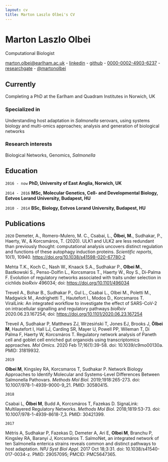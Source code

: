 ```yaml
---
layout: cv
title: Marton Laszlo Olbei's CV
---
```

# Marton Laszlo Olbei
Computational Biologist

<div id="webaddress">
<a href="marton.olbei@earlham.ac.uk">marton.olbei@earlham.ac.uk</a> - 
<a href="https://www.linkedin.com/in/marton-olbei/">linkedin</a> - 
   <a href="https://github.com/olbeimarton"><i class="fab fa-github"></i> github</a> - 
  <a href="https://orcid.org/0000-0002-4903-6237"><i class="ai ai-orcid"></i> 0000-0002-4903-6237</a> - 
  <a href="https://www.researchgate.net/profile/Marton_Olbei"><i class="ai ai-researchgate"></i> researchgate</a> - 
  <a href="https://twitter.com/martonolbei"><i class="fab fa-twitter"></i> @martonolbei</a>
</div>


## Currently

Completing a PhD at the Earlham and Quadram Institutes in Norwich, UK

### Specialized in

Understanding host adaptation in *Salmonella* serovars, using systems biology and multi-omics approaches; analysis and generation of biological networks

### Research interests

Biological Networks, Genomics, _Salmonella_


## Education

`2016 - now`
__PhD, University of East Anglia, Norwich, UK__

`2014 - 2016`
__MSc, Molecular Genetics, Cell- and Developmental Biology, Eotvos Lorand University, Budapest, HU__

`2010 - 2014`
__BSc, Biology, Eotvos Lorand University, Budapest, HU__


## Publications
`2020`
Demeter, A., Romero-Mulero, M. C., Csabai, L., **Ölbei, M.**, Sudhakar, P., Haerty, W., & Korcsmáros, T. (2020). ULK1 and ULK2 are less redundant than previously thought: computational analysis uncovers distinct regulation and functions of these autophagy induction proteins. *Scientific reports*, 10(1), 10940. https://doi.org/10.1038/s41598-020-67780-2

Mehta T.K., Koch C., Nash W., Knaack S.A., Sudhakar P., **Olbei M.**, Bastkowski S., Penso-Dolfin L., Korcsmaros T., Haerty W., Roy S., Di-Palma F. Evolution of regulatory networks associated with traits under selection in cichlids *bioRxiv* 496034; doi: https://doi.org/10.1101/496034 

Treveil A., Bohar B., Sudhakar P., Gul L., Csabai L., Olbei M., Poletti M., Madgwick M., Andrighetti T., Hautefort I., Modos D., Korcsmaros T. ViralLink: An integrated workflow to investigate the effect of SARS-CoV-2 on intracellular signalling and regulatory pathways *bioRxiv* 2020.06.23.167254; doi: https://doi.org/10.1101/2020.06.23.167254 

Treveil A, Sudhakar P, Matthews ZJ, Wrzesiński T, Jones EJ, Brooks J, **Ölbei M**, Hautefort I, Hall LJ, Carding SR, Mayer U, Powell PP, Wileman T, Di Palma F, Haerty W, Korcsmáros T. Regulatory network analysis of Paneth cell and goblet cell enriched gut organoids using transcriptomics approaches. *Mol Omics.* 2020 Feb 17;16(1):39-58. doi: 10.1039/c9mo00130a. PMID: 31819932.

`2019`

**Olbei M**, Kingsley RA, Korcsmaros T, Sudhakar P. Network Biology Approaches to Identify Molecular and Systems-Level Differences Between Salmonella Pathovars. *Methods Mol Biol.* 2019;1918:265-273. doi: 10.1007/978-1-4939-9000-9_21. PMID: 30580415.


`2018`

Csabai L, **Ölbei M**, Budd A, Korcsmáros T, Fazekas D. SignaLink: Multilayered Regulatory Networks. *Methods Mol Biol.* 2018;1819:53-73. doi: 10.1007/978-1-4939-8618-7_3. PMID: 30421399.

`2017`

Métris A, Sudhakar P, Fazekas D, Demeter A, Ari E, **Olbei M**, Branchu P, Kingsley RA, Baranyi J, Korcsmáros T. SalmoNet, an integrated network of ten Salmonella enterica strains reveals common and distinct pathways to host adaptation. *NPJ Syst Biol Appl.* 2017 Oct 18;3:31. doi: 10.1038/s41540-017-0034-z. PMID: 29057095; PMCID: PMC5647365.





<!-- ### Footer

Last updated: Sep 2020 -->


